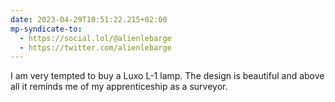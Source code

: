 ```yaml
---
date: 2023-04-29T10:51:22.215+02:00
mp-syndicate-to:
  - https://social.lol/@alienlebarge
  - https://twitter.com/alienlebarge
---
```

I am very tempted to buy a Luxo L-1 lamp. The design is beautiful and above all it reminds me of my apprenticeship as a surveyor.
